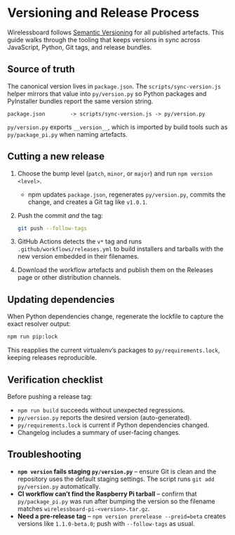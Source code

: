 # Versioning and Release Process

Wirelessboard follows [Semantic Versioning](https://semver.org/) for all published artefacts. This guide walks through the tooling that keeps versions in sync across JavaScript, Python, Git tags, and release bundles.

## Source of truth

The canonical version lives in `package.json`. The `scripts/sync-version.js` helper mirrors that value into `py/version.py` so Python packages and PyInstaller bundles report the same version string.

```text
package.json        -> scripts/sync-version.js -> py/version.py
```

`py/version.py` exports `__version__`, which is imported by build tools such as `py/package_pi.py` when naming artefacts.

## Cutting a new release

1. Choose the bump level (`patch`, `minor`, or `major`) and run `npm version <level>`.
   * npm updates `package.json`, regenerates `py/version.py`, commits the change, and creates a Git tag like `v1.0.1`.
2. Push the commit *and* the tag:

   ```bash
   git push --follow-tags
   ```
3. GitHub Actions detects the `v*` tag and runs `.github/workflows/releases.yml` to build installers and tarballs with the new version embedded in their filenames.
4. Download the workflow artefacts and publish them on the Releases page or other distribution channels.

## Updating dependencies

When Python dependencies change, regenerate the lockfile to capture the exact resolver output:

```bash
npm run pip:lock
```

This reapplies the current virtualenv’s packages to `py/requirements.lock`, keeping releases reproducible.

## Verification checklist

Before pushing a release tag:

- `npm run build` succeeds without unexpected regressions.
- `py/version.py` reports the desired version (auto-generated).
- `py/requirements.lock` is current if Python dependencies changed.
- Changelog includes a summary of user-facing changes.

## Troubleshooting

- **`npm version` fails staging `py/version.py`** – ensure Git is clean and the repository uses the default staging settings. The script runs `git add py/version.py` automatically.
- **CI workflow can’t find the Raspberry Pi tarball** – confirm that `py/package_pi.py` was run after bumping the version so the filename matches `wirelessboard-pi-<version>.tar.gz`.
- **Need a pre-release tag** – `npm version prerelease --preid=beta` creates versions like `1.1.0-beta.0`; push with `--follow-tags` as usual.
